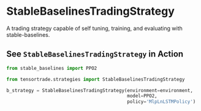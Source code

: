 # StableBaselinesTradingStrategy

A trading strategy capable of self tuning, training, and evaluating with stable-baselines.

## See **`StableBaselinesTradingStrategy`** in Action

```py
from stable_baselines import PPO2

from tensortrade.strategies import StableBaselinesTradingStrategy

b_strategy = StableBaselinesTradingStrategy(environment=environment,
                                            model=PPO2,
                                            policy='MlpLnLSTMPolicy')
```
<!-- 
## Use Cases

**Use Case #1**

```py
print("Hello World")
```

**Use Case #2**

```py
print("Hello World")
``` -->